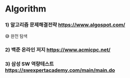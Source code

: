 # Algorithm


### 1) 알고리즘 문제해결전략 https://www.algospot.com/
😅 완전 탐색

### 2) 백준 온라인 저지 https://www.acmicpc.net/


### 3) 삼성 SW 역량테스트 https://swexpertacademy.com/main/main.do


